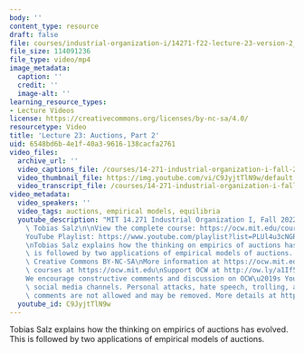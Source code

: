 ```yaml
---
body: ''
content_type: resource
draft: false
file: courses/industrial-organization-i/14271-f22-lecture-23-version-2_360p_16_9.mp4
file_size: 114091236
file_type: video/mp4
image_metadata:
  caption: ''
  credit: ''
  image-alt: ''
learning_resource_types:
- Lecture Videos
license: https://creativecommons.org/licenses/by-nc-sa/4.0/
resourcetype: Video
title: 'Lecture 23: Auctions, Part 2'
uid: 6548bd6b-4e1f-40a3-9616-138cacfa2761
video_files:
  archive_url: ''
  video_captions_file: /courses/14-271-industrial-organization-i-fall-2022/1YkeZ-OdPVoPp_5cM4j4pMeX_wDmzZ3ds_transcript.webvtt
  video_thumbnail_file: https://img.youtube.com/vi/C9JyjtTlN9w/default.jpg
  video_transcript_file: /courses/14-271-industrial-organization-i-fall-2022/1YkeZ-OdPVoPp_5cM4j4pMeX_wDmzZ3ds_transcript.pdf
video_metadata:
  video_speakers: ''
  video_tags: auctions, empirical models, equilibria
  youtube_description: "MIT 14.271 Industrial Organization I, Fall 2022 \nInstructor:\
    \ Tobias Salz\n\nView the complete course: https://ocw.mit.edu/courses/14-271-industrial-organization-i-fall-2022\n\
    YouTube Playlist: https://www.youtube.com/playlist?list=PLUl4u3cNGP62xkEY0YzLJSoquVBjPOl9S\n\
    \nTobias Salz explains how the thinking on empirics of auctions has evolved. This\
    \ is followed by two applications of empirical models of auctions. \n\nLicense:\
    \ Creative Commons BY-NC-SA\nMore information at https://ocw.mit.edu/terms\nMore\
    \ courses at https://ocw.mit.edu\nSupport OCW at http://ow.ly/a1If50zVRlQ\n\n\
    We encourage constructive comments and discussion on OCW\u2019s YouTube and other\
    \ social media channels. Personal attacks, hate speech, trolling, and inappropriate\
    \ comments are not allowed and may be removed. More details at https://ocw.mit.edu/comments."
  youtube_id: C9JyjtTlN9w
---
```

Tobias Salz explains how the thinking on empirics of auctions has evolved. This is followed by two applications of empirical models of auctions.